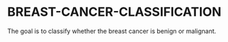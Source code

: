 # BREAST-CANCER-CLASSIFICATION
 The goal is to classify whether the breast cancer is benign or malignant.
